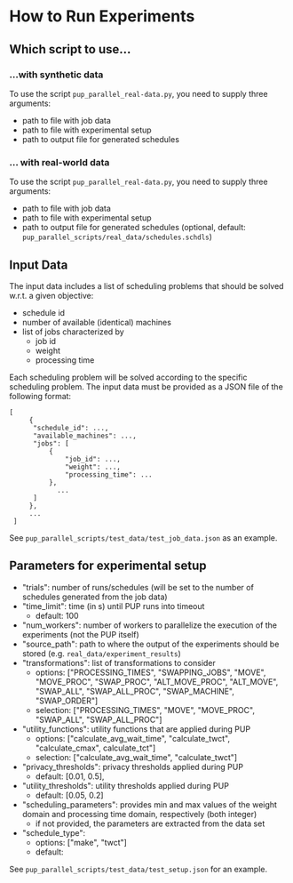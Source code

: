# How to Run Experiments

## Which script to use...
### ...with synthetic data
To use the script <code>pup_parallel_real-data.py</code>,
you need to supply three arguments:
- path to file with job data
- path to file with experimental setup
- path to output file for generated schedules

### ... with real-world data
To use the script <code>pup_parallel_real-data.py</code>,
you need to supply three arguments:
- path to file with job data
- path to file with experimental setup
- path to output file for generated schedules (optional, default: <code>pup_parallel_scripts/real_data/schedules.schdls</code>)

## Input Data
The input data includes a list of scheduling problems that should be solved w.r.t. a given objective:
  - schedule id
  - number of available (identical) machines
  - list of jobs characterized by
    - job id
    - weight
    - processing time

Each scheduling problem will be solved according to the specific scheduling problem.
The input data must be provided as a JSON file of the following format:

    [
         {
          "schedule_id": ...,
          "available_machines": ...,
          "jobs": [
              {
                  "job_id": ...,
                  "weight": ...,
                  "processing_time": ...
              },
                ...
          ]
         },
         ...
     ]

See <code>pup_parallel_scripts/test_data/test_job_data.json</code> as an example.


## Parameters for experimental setup
- "trials": number of runs/schedules (will be set to the number of schedules generated from the job data)
- "time_limit": time (in s) until PUP runs into timeout
  - default: 100
- "num_workers": number of workers to parallelize the execution of the experiments (not the PUP itself)
- "source_path": path to where the output of the experiments should be stored (e.g. <code>real_data/experiment_results</code>)
- "transformations": list of transformations to consider 
  - options: ["PROCESSING_TIMES", "SWAPPING_JOBS", "MOVE", "MOVE_PROC", "SWAP_PROC", "ALT_MOVE_PROC", "ALT_MOVE", "SWAP_ALL", "SWAP_ALL_PROC", "SWAP_MACHINE", "SWAP_ORDER"]
  - selection:  ["PROCESSING_TIMES", "MOVE", "MOVE_PROC", "SWAP_ALL", "SWAP_ALL_PROC"]
- "utility_functions": utility functions that are applied during PUP
  - options: ["calculate_avg_wait_time", "calculate_twct", "calculate_cmax", calculate_tct"]
  - selection: ["calculate_avg_wait_time", "calculate_twct"]
- "privacy_thresholds": privacy thresholds applied during PUP
  - default: [0.01, 0.5],
- "utility_thresholds": utility thresholds applied during PUP
  - default: [0.05, 0.2]
- "scheduling_parameters": provides min and max values of the weight domain and processing time domain, respectively (both integer)
  - if not provided, the parameters are extracted from the data set 
- "schedule_type": 
  - options: ["make", "twct"]
  - default: 

See <code>pup_parallel_scripts/test_data/test_setup.json</code> for an example.